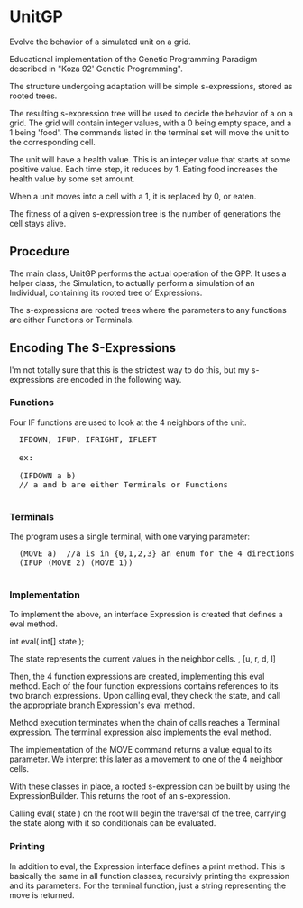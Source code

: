 # UnitGP

Evolve the behavior of a simulated unit on a grid.

Educational implementation of the Genetic Programming Paradigm described
in "Koza 92' Genetic Programming".

The structure undergoing adaptation will be simple s-expressions, stored
as rooted trees.

The resulting s-expression tree will be used to decide the behavior of
a <Unit> on a grid.  The grid will contain integer values, with a 0 being
empty space, and a 1 being 'food'.  The commands listed in the terminal
set will move the unit to the corresponding cell.

The unit will have a health value.  This is an integer value that starts
at some positive value.  Each time step, it reduces by 1.  Eating food
increases the health value by some set amount.

When a unit moves into a cell with a 1, it is replaced by 0, or eaten.

The fitness of a given s-expression tree is the number of generations the
cell stays alive.

## Procedure

  The main class, UnitGP performs the actual operation of the GPP.  It uses
  a helper class, the Simulation, to actually perform a simulation of an
  Individual, containing its rooted tree of Expressions.

  The s-expressions are rooted trees where the parameters to any functions
  are either Functions or Terminals.  

## Encoding The S-Expressions

  I'm not totally sure that this is the strictest way to do this, but my
  s-expressions are encoded in the following way.

### Functions

  Four IF functions are used to look at the 4 neighbors of the unit.

  <pre>
  IFDOWN, IFUP, IFRIGHT, IFLEFT

  ex:

  (IFDOWN a b)
  // a and b are either Terminals or Functions
  </pre>


### Terminals

  The program uses a single terminal, with one varying parameter:

  <pre>
  (MOVE a)  //a is in {0,1,2,3} an enum for the 4 directions {u, r, d, l}
  (IFUP (MOVE 2) (MOVE 1))
  </pre>

### Implementation

  To implement the above, an interface Expression is created that defines
  a eval method.

  int eval( int[] state );

  The state represents the current values in the neighbor cells. , [u, r, d, l]

  Then, the 4 function expressions are created, implementing this eval method.
  Each of the four function expressions contains references to its two branch
  expressions.  Upon calling eval, they check the state, and call the appropriate
  branch Expression's eval method.  

  Method execution terminates when the chain of calls reaches a Terminal expression.
  The terminal expression also implements the eval method.  

  The implementation of the MOVE command returns a value equal to its
  parameter.  We interpret this later as a movement to one of the 4 neighbor cells.

  With these classes in place, a rooted s-expression can be built by using the
  ExpressionBuilder.  This returns the root of an s-expression.

  Calling eval( state ) on the root will begin the traversal of the tree, carrying
  the state along with it so conditionals can be evaluated.

### Printing

  In addition to eval, the Expression interface defines a print method.  This is
  basically the same in all function classes, recursivly printing the expression
  and its parameters.  For the terminal function, just a string representing the
  move is returned.

